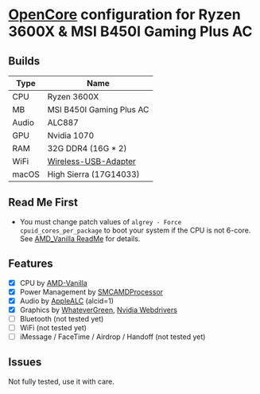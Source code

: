 # [OpenCore](https://github.com/acidanthera/OpenCorePkg) configuration for Ryzen 3600X &amp; MSI B450I Gaming Plus AC

## Builds

| Type                   | Name                                  |
| ---------------------- | ------------------------------------- |
| CPU                    | Ryzen 3600X                           |
| MB                     | MSI B450I Gaming Plus AC              |
| Audio                  | ALC887                                |
| GPU                    | Nvidia 1070  |
| RAM                    | 32G DDR4 (16G * 2)                     |
| WiFi   | [Wireless-USB-Adapter](https://github.com/chris1111/Wireless-USB-Adapter)                               |
| macOS                  | High Sierra (17G14033)                    |

## Read Me First

- You must change patch values of `algrey - Force cpuid_cores_per_package` to boot your system if the CPU is not 6-core.
  See [AMD_Vanilla ReadMe](https://github.com/AMD-OSX/AMD_Vanilla#read-me-first) for details.

## Features

- [x] CPU by [AMD-Vanilla](https://github.com/AMD-OSX/AMD_Vanilla)
- [x] Power Management by [SMCAMDProcessor](https://github.com/trulyspinach/SMCAMDProcessor)
- [x] Audio by [AppleALC](https://github.com/acidanthera/AppleALC) (alcid=1)
- [x] Graphics by [WhateverGreen](https://github.com/acidanthera/WhateverGreen), [Nvidia Webdrivers](https://www.tonymacx86.com/nvidia-drivers/)
- [ ] Bluetooth (not tested yet)
- [ ] WiFi (not tested yet)
- [ ] iMessage / FaceTime / Airdrop / Handoff (not tested yet)

## Issues

Not fully tested, use it with care.
